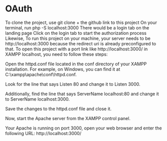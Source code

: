 # OAuth
To clone the project, use git clone + the github link to this project
On your terminal, run php -S localhost:3000
There would be a login tab on the landing page
Click on the login tab to start the authorization process
Likewise, To run this project on your machine, your server needs to be http://localhost:3000 because the redirect uri is already preconfigured to that.
To open this project with a port link like http://localhost:3000/ in XAMPP localhost, you need to follow these steps:

Open the httpd.conf file located in the conf directory of your XAMPP installation. For example, on Windows, you can find it at C:\xampp\apache\conf\httpd.conf.

Look for the line that says Listen 80 and change it to Listen 3000.

Additionally, find the line that says ServerName localhost:80 and change it to ServerName localhost:3000.

Save the changes to the httpd.conf file and close it.

Now, start the Apache server from the XAMPP control panel.

Your Apache is running on port 3000, open your web browser and enter the following URL: http://localhost:3000/
